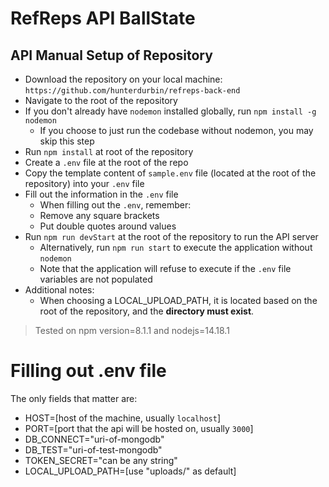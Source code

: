 # RefReps API BallState

## API Manual Setup of Repository

- Download the repository on your local machine: `https://github.com/hunterdurbin/refreps-back-end`
- Navigate to the root of the repository
- If you don't already have `nodemon` installed globally, run `npm install -g nodemon`
  - If you choose to just run the codebase without nodemon, you may skip this step
- Run `npm install` at root of the repository
- Create a `.env` file at the root of the repo
- Copy the template content of `sample.env` file (located at the root of the repository) into your `.env` file
- Fill out the information in the `.env` file
  - When filling out the `.env`, remember:
  - Remove any square brackets
  - Put double quotes around values
- Run `npm run devStart` at the root of the repository to run the API server
  - Alternatively, run `npm run start` to execute the application without `nodemon`
  - Note that the application will refuse to execute if the `.env`
    file variables are not populated
- Additional notes:
  - When choosing a LOCAL_UPLOAD_PATH, it is located based on the root of the repository, and the **directory must exist**.

> Tested on npm version=8.1.1 and nodejs=14.18.1

# Filling out .env file

The only fields that matter are:

- HOST=[host of the machine, usually `localhost`]
- PORT=[port that the api will be hosted on, usually `3000`]
- DB_CONNECT="uri-of-mongodb"
- DB_TEST="uri-of-test-mongodb"
- TOKEN_SECRET="can be any string"
- LOCAL_UPLOAD_PATH=[use "uploads/" as default]
